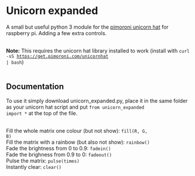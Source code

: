 # Unicorn expanded
A small but useful python 3 module for the <a href="https://shop.pimoroni.com/products/unicorn-hat">pimoroni unicorn hat</a> for raspberry pi. Adding a few extra controls. <br><br>

<b>Note:</b> This requires the unicorn hat library installed to work (install with <code>curl -sS https://get.pimoroni.com/unicornhat | bash</code>)<br><br>

## Documentation
To use it simply download unicorn_expanded.py, place it in the same folder as your unicorn hat script and put <code>from unicorn_expanded import *</code> at the top of the file. <br><br>

Fill the whole matrix one colour (but not show):
<code>fill(R, G, B)</code><br>
Fill the matrix with a rainbow (but also not show): 
<code>rainbow()</code><br>
Fade the brightness from 0 to 0.9:
<code>fadein()</code><br>
Fade the brighness from 0.9 to 0:
<code>fadeout()</code><br>
Pulse the matrix:
<code>pulse(times)</code><br>
Instantly clear:
<code>clear()</code><br>

